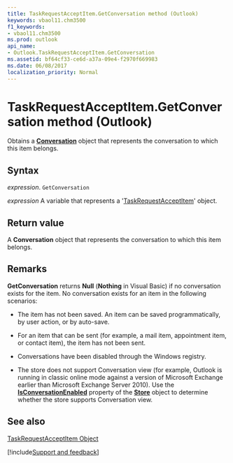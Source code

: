 ```yaml
---
title: TaskRequestAcceptItem.GetConversation method (Outlook)
keywords: vbaol11.chm3500
f1_keywords:
- vbaol11.chm3500
ms.prod: outlook
api_name:
- Outlook.TaskRequestAcceptItem.GetConversation
ms.assetid: bf64cf33-ce6d-a37a-09e4-f2970f669983
ms.date: 06/08/2017
localization_priority: Normal
---
```



# TaskRequestAcceptItem.GetConversation method (Outlook)

Obtains a **[Conversation](Outlook.Conversation.md)** object that represents the conversation to which this item belongs.


## Syntax

_expression_. `GetConversation`

_expression_ A variable that represents a '[TaskRequestAcceptItem](Outlook.TaskRequestAcceptItem.md)' object.


## Return value

A  **Conversation** object that represents the conversation to which this item belongs.


## Remarks

 **GetConversation** returns **Null** (**Nothing** in Visual Basic) if no conversation exists for the item. No conversation exists for an item in the following scenarios:


- The item has not been saved. An item can be saved programmatically, by user action, or by auto-save.
    
- For an item that can be sent (for example, a mail item, appointment item, or contact item), the item has not been sent.
    
- Conversations have been disabled through the Windows registry.
    
- The store does not support Conversation view (for example, Outlook is running in classic online mode against a version of Microsoft Exchange earlier than Microsoft Exchange Server 2010). Use the  **[IsConversationEnabled](Outlook.Store.IsConversationEnabled.md)** property of the **[Store](Outlook.Store.md)** object to determine whether the store supports Conversation view.
    



## See also


[TaskRequestAcceptItem Object](Outlook.TaskRequestAcceptItem.md)

[!include[Support and feedback](~/includes/feedback-boilerplate.md)]